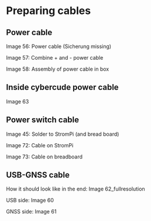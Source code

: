 # Preparing cables

## Power cable
Image 56: Power cable (Sicherung missing)

Image 57: Combine + and - power cable

Image 58: Assembly of power cable in box

## Inside cybercude power cable
Image 63

## Power switch cable
Image 45: Solder to StromPi (and bread board)

Image 72: Cable on StromPi

Image 73: Cable on breadboard

## USB-GNSS cable
How it should look like in the end: Image 62_fullresolution

USB side: Image 60

GNSS side: Image 61


